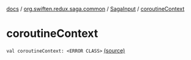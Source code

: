 [docs](../../index.md) / [org.swiften.redux.saga.common](../index.md) / [SagaInput](index.md) / [coroutineContext](./coroutine-context.md)

# coroutineContext

`val coroutineContext: <ERROR CLASS>` [(source)](https://github.com/protoman92/KotlinRedux/tree/master/common/common-saga/src/main/kotlin/org/swiften/redux/saga/common/CommonSaga.kt#L52)